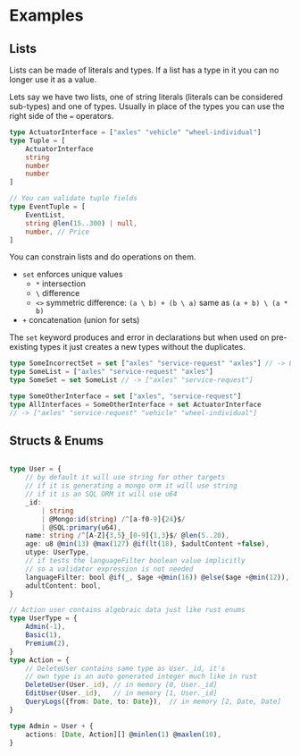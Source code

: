 # Examples

## Lists

Lists can be made of literals and types.
If a list has a type in it you can no longer use it as a value.

Lets say we have two lists, one of string literals (literals can be considered sub-types) and one of types.
Usually in place of the types you can use the right side of the `=` operators.

```ts
type ActuatorInterface = ["axles" "vehicle" "wheel-individual"]
type Tuple = [
	ActuatorInterface
	string
	number
	number
]

// You can validate tuple fields
type EventTuple = [
	EventList,
	string @len(15..300) | null,
	number, // Price
]
```

You can constrain lists and do operations on them.

- `set` enforces unique values
	- `*` intersection
	- `\` difference
	- `<>` symmetric difference: `(a \ b) + (b \ a)` same as `(a + b) \ (a * b)`
- `+` concatenation (union for sets)

The `set` keyword produces and error in declarations but when used on pre-existing types it just creates a new types without the duplicates.

```ts
type SomeIncorrectSet = set ["axles" "service-request" "axles"] // -> Error
type SomeList = ["axles" "service-request" "axles"]
type SomeSet = set SomeList // -> ["axles" "service-request"]
```

```ts
type SomeOtherInterface = set ["axles", "service-request"]
type AllInterfaces = SomeOtherInterface + set ActuatorInterface
// -> ["axles" "service-request" "vehicle" "wheel-individual"]
```

## Structs & Enums

```ts

type User = {
	// by default it will use string for other targets
	// if it is generating a mongo orm it will use string
	// if it is an SQL ORM it will use u64
	_id: 
		| string
		| @Mongo:id(string) /^[a-f0-9]{24}$/
		| @SQL:primary(u64),
	name: string /^[A-Z]{3,5}_[0-9]{1,3}$/ @len(5..20),
	age: u8 @min(13) @max(127) @if(lt(18), $adultContent +false),
	utype: UserType,
	// if tests the languageFilter boolean value implicitly
	// so a validator expression is not needed
	languageFilter: bool @if(_, $age +@min(16)) @else($age +@min(12)),
	adultContent: bool,
}

// Action user contains algebraic data just like rust enums
type UserType = {
	Admin(-1),
	Basic(1),
	Premium(2),
}
type Action = {
	// DeleteUser contains same type as User._id, it's
	// own type is an auto generated integer much like in rust
	DeleteUser(User._id), // in memory [0, User._id]
	EditUser(User._id),   // in memory [1, User._id]
	QueryLogs({from: Date, to: Date}),  // in memory [2, Date, Date]
}

type Admin = User + {
	actions: [Date, Action][] @minlen(1) @maxlen(10),
}

```
